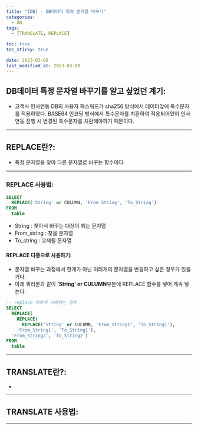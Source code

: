 ```yaml
---
title: "[DB] - DB데이터 특정 문자열 바꾸기"
categories:
  - DB
tags:
  - [TRANSLATE, REPLACE]

toc: true
toc_sticky: true

date: 2023-03-09
last_modified_at: 2023-03-09
---
```


## DB데이터 특정 문자열 바꾸기를 알고 싶었던 계기:
- 고객사 인사연동 DB의 사용자 패스워드가 sha256 방식에서 데이터앞에 특수문자를 적용하였다. BASE64 인코딩 방식에서 특수문자를 치환하여 적용되어있어 인사연동 진행 시 변경된 특수문자를 치환해야하기 때문이다.

* * *

## REPLACE란?:
- 특정 문자열을 찾아 다른 문자열로 바꾸는 함수이다.

* * *

### REPLACE 사용법:
```sql
SELECT
  REPLACE('String' or CULUMN, 'From_String', 'To_String')
FROM
  table
```
- String : 찾아서 바꾸는 대상이 되는 문자열
- From_string : 찾을 문자열
- To_string : 교체될 문자열

#### REPLACE 다중으로 사용하기:
- 문자열 바꾸는 과정에서 한개가 아닌 여러개의 문자열을 변경하고 싶은 경우가 있을거다.
- 아래 쿼리문과 같이 **'String' or CULUMN**부분에 REPLACE 함수를 넣어 계속 넣는다.

```sql
-- replace 여러개 사용하는 경우
SELECT
  REPLACE(
    REPLACE(
      REPLACE('String' or CULUMN, 'From_String1', 'To_String1'), 
    'From_String1', 'To_String1'), 
  'From_String2', 'To_String2')
FROM
  table
```

* * *

## TRANSLATE란?:
- 

* * *

## TRANSLATE 사용법:

* * *